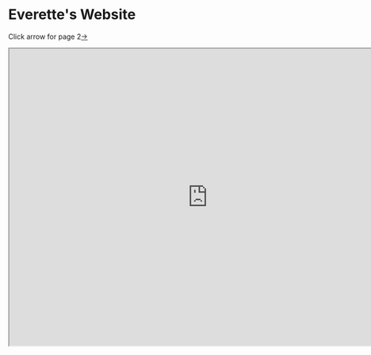 # Everette's Website
Click arrow for page 2[→](https://everettexue.github.io/page2)

<iframe src="https://scratch.mit.edu/projects/494051859/embed" height="600" width="800"></iframe>
